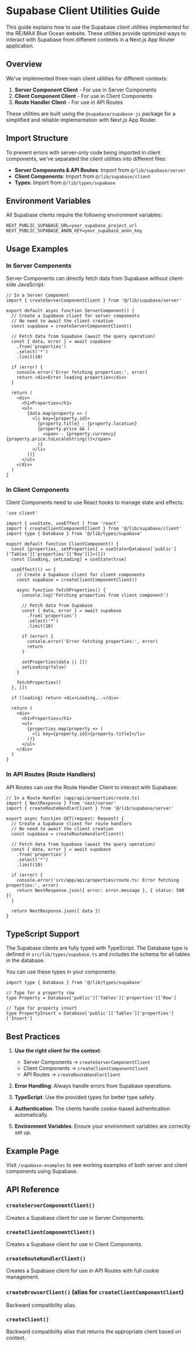 # Supabase Client Utilities Guide

This guide explains how to use the Supabase client utilities implemented for the RE/MAX Blue Ocean website. These utilities provide optimized ways to interact with Supabase from different contexts in a Next.js App Router application.

## Overview

We've implemented three main client utilities for different contexts:

1. **Server Component Client** - For use in Server Components
2. **Client Component Client** - For use in Client Components
3. **Route Handler Client** - For use in API Routes

These utilities are built using the `@supabase/supabase-js` package for a simplified and reliable implementation with Next.js App Router.

## Import Structure

To prevent errors with server-only code being imported in client components, we've separated the client utilities into different files:

- **Server Components & API Routes**: Import from `@/lib/supabase/server`
- **Client Components**: Import from `@/lib/supabase/client`
- **Types**: Import from `@/lib/types/supabase`

## Environment Variables

All Supabase clients require the following environment variables:

```
NEXT_PUBLIC_SUPABASE_URL=your_supabase_project_url
NEXT_PUBLIC_SUPABASE_ANON_KEY=your_supabase_anon_key
```

## Usage Examples

### In Server Components

Server Components can directly fetch data from Supabase without client-side JavaScript:

```tsx
// In a Server Component
import { createServerComponentClient } from '@/lib/supabase/server'

export default async function ServerComponent() {
  // Create a Supabase client for server components
  // No need to await the client creation
  const supabase = createServerComponentClient()
  
  // Fetch data from Supabase (await the query operation)
  const { data, error } = await supabase
    .from('properties')
    .select('*')
    .limit(10)
  
  if (error) {
    console.error('Error fetching properties:', error)
    return <div>Error loading properties</div>
  }
  
  return (
    <div>
      <h1>Properties</h1>
      <ul>
        {data.map(property => (
          <li key={property.id}>
            {property.title} - {property.location}
            {property.price && (
              <span> - {property.currency} {property.price.toLocaleString()}</span>
            )}
          </li>
        ))}
      </ul>
    </div>
  )
}
```

### In Client Components

Client Components need to use React hooks to manage state and effects:

```tsx
'use client'

import { useState, useEffect } from 'react'
import { createClientComponentClient } from '@/lib/supabase/client'
import type { Database } from '@/lib/types/supabase'

export default function ClientComponent() {
  const [properties, setProperties] = useState<Database['public']['Tables']['properties']['Row'][]>([])
  const [loading, setLoading] = useState(true)
  
  useEffect(() => {
    // Create a Supabase client for client components
    const supabase = createClientComponentClient()
    
    async function fetchProperties() {
      console.log('Fetching properties from client component')
      
      // Fetch data from Supabase
      const { data, error } = await supabase
        .from('properties')
        .select('*')
        .limit(10)
      
      if (error) {
        console.error('Error fetching properties:', error)
        return
      }
      
      setProperties(data || [])
      setLoading(false)
    }
    
    fetchProperties()
  }, [])
  
  if (loading) return <div>Loading...</div>
  
  return (
    <div>
      <h1>Properties</h1>
      <ul>
        {properties.map(property => (
          <li key={property.id}>{property.title}</li>
        ))}
      </ul>
    </div>
  )
}
```

### In API Routes (Route Handlers)

API Routes can use the Route Handler Client to interact with Supabase:

```tsx
// In a Route Handler (app/api/properties/route.ts)
import { NextResponse } from 'next/server'
import { createRouteHandlerClient } from '@/lib/supabase/server'

export async function GET(request: Request) {
  // Create a Supabase client for route handlers
  // No need to await the client creation
  const supabase = createRouteHandlerClient()
  
  // Fetch data from Supabase (await the query operation)
  const { data, error } = await supabase
    .from('properties')
    .select('*')
    .limit(10)
  
  if (error) {
    console.error('src/app/api/properties/route.ts: Error fetching properties:', error)
    return NextResponse.json({ error: error.message }, { status: 500 })
  }
  
  return NextResponse.json({ data })
}
```

## TypeScript Support

The Supabase clients are fully typed with TypeScript. The Database type is defined in `src/lib/types/supabase.ts` and includes the schema for all tables in the database.

You can use these types in your components:

```tsx
import type { Database } from '@/lib/types/supabase'

// Type for a property row
type Property = Database['public']['Tables']['properties']['Row']

// Type for property insert
type PropertyInsert = Database['public']['Tables']['properties']['Insert']
```

## Best Practices

1. **Use the right client for the context**:
   - Server Components → `createServerComponentClient`
   - Client Components → `createClientComponentClient`
   - API Routes → `createRouteHandlerClient`

2. **Error Handling**: Always handle errors from Supabase operations.

3. **TypeScript**: Use the provided types for better type safety.

4. **Authentication**: The clients handle cookie-based authentication automatically.

5. **Environment Variables**: Ensure your environment variables are correctly set up.

## Example Page

Visit `/supabase-examples` to see working examples of both server and client components using Supabase.

## API Reference

### `createServerComponentClient()`

Creates a Supabase client for use in Server Components.

### `createClientComponentClient()`

Creates a Supabase client for use in Client Components.

### `createRouteHandlerClient()`

Creates a Supabase client for use in API Routes with full cookie management.

### `createBrowserClient()` (alias for `createClientComponentClient`)

Backward compatibility alias.

### `createClient()`

Backward compatibility alias that returns the appropriate client based on context.
